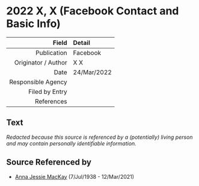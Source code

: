 ﻿---
layout: page
permalink: /sources/s58537934
---

# 2022 X, X (Facebook Contact and Basic Info)

Field | Detail
---:|:---
Publication | Facebook
Originator / Author | X X
Date | 24/Mar/2022
Responsible Agency | 
Filed by Entry | 
References | 

## Text

_Redacted because this source is referenced by a (potentially) living person and may contain personally identifiable information._

## Source Referenced by

* [Anna Jessie MacKay](../people/@41265374@-anna-jessie-mackay-b1938-7-7-d2021-3-12.md) (7/Jul/1938 - 12/Mar/2021)
